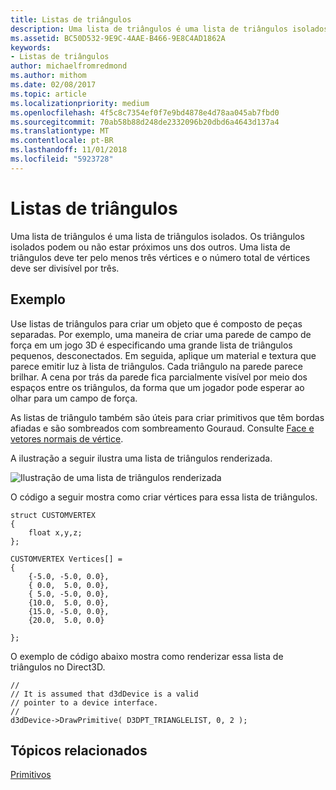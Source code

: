 ```yaml
---
title: Listas de triângulos
description: Uma lista de triângulos é uma lista de triângulos isolados. Os triângulos isolados podem ou não estar próximos uns dos outros. Uma lista de triângulos deve ter pelo menos três vértices e o número total de vértices deve ser divisível por três.
ms.assetid: BC50D532-9E9C-4AAE-B466-9E8C4AD1862A
keywords:
- Listas de triângulos
author: michaelfromredmond
ms.author: mithom
ms.date: 02/08/2017
ms.topic: article
ms.localizationpriority: medium
ms.openlocfilehash: 4f5c8c7354ef0f7e9bd4878e4d78aa045ab7fbd0
ms.sourcegitcommit: 70ab58b88d248de2332096b20dbd6a4643d137a4
ms.translationtype: MT
ms.contentlocale: pt-BR
ms.lasthandoff: 11/01/2018
ms.locfileid: "5923728"
---
```

# <a name="triangle-lists"></a>Listas de triângulos


Uma lista de triângulos é uma lista de triângulos isolados. Os triângulos isolados podem ou não estar próximos uns dos outros. Uma lista de triângulos deve ter pelo menos três vértices e o número total de vértices deve ser divisível por três.

## <a name="span-idexamplespanspan-idexamplespanspan-idexamplespanexample"></a><span id="Example"></span><span id="example"></span><span id="EXAMPLE"></span>Exemplo


Use listas de triângulos para criar um objeto que é composto de peças separadas. Por exemplo, uma maneira de criar uma parede de campo de força em um jogo 3D é especificando uma grande lista de triângulos pequenos, desconectados. Em seguida, aplique um material e textura que parece emitir luz à lista de triângulos. Cada triângulo na parede parece brilhar. A cena por trás da parede fica parcialmente visível por meio dos espaços entre os triângulos, da forma que um jogador pode esperar ao olhar para um campo de força.

As listas de triângulo também são úteis para criar primitivos que têm bordas afiadas e são sombreados com sombreamento Gouraud. Consulte [Face e vetores normais de vértice](face-and-vertex-normal-vectors.md).

A ilustração a seguir ilustra uma lista de triângulos renderizada.

![Ilustração de uma lista de triângulos renderizada](images/trilist.png)

O código a seguir mostra como criar vértices para essa lista de triângulos.

```
struct CUSTOMVERTEX
{
    float x,y,z;
};

CUSTOMVERTEX Vertices[] = 
{
    {-5.0, -5.0, 0.0},
    { 0.0,  5.0, 0.0},
    { 5.0, -5.0, 0.0},
    {10.0,  5.0, 0.0},
    {15.0, -5.0, 0.0},
    {20.0,  5.0, 0.0}

};
```

O exemplo de código abaixo mostra como renderizar essa lista de triângulos no Direct3D.

```
//
// It is assumed that d3dDevice is a valid
// pointer to a device interface.
//
d3dDevice->DrawPrimitive( D3DPT_TRIANGLELIST, 0, 2 );
```

## <a name="span-idrelated-topicsspanrelated-topics"></a><span id="related-topics"></span>Tópicos relacionados


[Primitivos](primitives.md)

 

 




